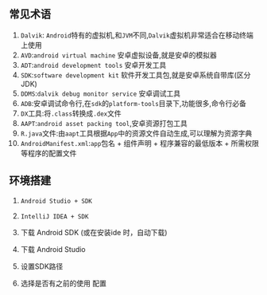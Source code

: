 常见术语
--------------
1. `Dalvik`: `Android`特有的虚拟机,和`JVM`不同,`Dalvik`虚拟机非常适合在移动终端上使用
2. `AVD`:`android virtual machine` 安卓虚拟设备,就是安卓的模拟器
3. `ADT`:`android development tools` 安卓开发工具
4. `SDK`:`software development kit` 软件开发工具包,就是安卓系统自带库(区分JDK)
5. `DDMS`:`dalvik debug monitor service` 安卓调试工具
6. `ADB`:安卓调试命令行,在`sdk`的`platform-tools`目录下,功能很多,命令行必备
7. `DX`工具:将`.class`转换成`.dex`文件
8. `AAPT`:`android asset packing tool`,安卓资源打包工具
9. `R.java`文件:由`aapt`工具根据`App`中的资源文件自动生成,可以理解为资源字典
10. `AndroidManifest.xml`:`app`包名 + 组件声明 + 程序兼容的最低版本 + 所需权限等程序的配置文件



环境搭建
-------------

1. `Android Studio + SDK `
2. `IntelliJ IDEA + SDK`


1. 下载 Android SDK (或在安装ide 时，自动下载)
2. 下载 Android Studio 
3. 设置SDK路径
4. 选择是否有之前的使用 配置



